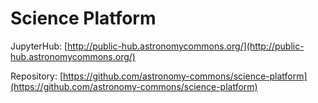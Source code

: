 # Science Platform

JupyterHub: [http://public-hub.astronomycommons.org/](http://public-hub.astronomycommons.org/)

Repository: [https://github.com/astronomy-commons/science-platform](https://github.com/astronomy-commons/science-platform)